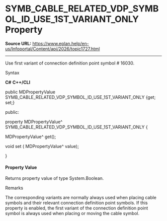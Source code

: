 # SYMB_CABLE_RELATED_VDP_SYMBOL_ID_USE_1ST_VARIANT_ONLY Property

**Source URL:** https://www.eplan.help/en-us/Infoportal/Content/api/2026/topic1727.html

---

Use first variant of connection definition point symbol # 16030.

Syntax

**C#**
**C++/CLI**


public MDPropertyValue SYMB_CABLE_RELATED_VDP_SYMBOL_ID_USE_1ST_VARIANT_ONLY {get; set;}

public:

property MDPropertyValue^ SYMB_CABLE_RELATED_VDP_SYMBOL_ID_USE_1ST_VARIANT_ONLY {

   MDPropertyValue^ get();

   void set (    MDPropertyValue^ value);

}


#### Property Value

Returns property value of type System.Boolean.

Remarks

The corresponding variants are normally always used when placing cable symbols and their relevant connection definition point symbols. If this property is enabled, the first variant of the connection definition point symbol is always used when placing or moving the cable symbol.
